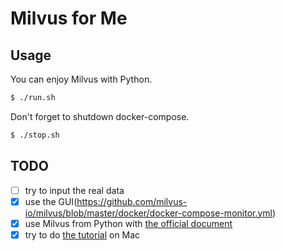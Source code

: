 # Milvus for Me

## Usage

You can enjoy Milvus with Python.
```sh
$ ./run.sh
```

Don't forget to shutdown docker-compose.
```sh
$ ./stop.sh
```

## TODO
- [ ] try to input the real data
- [x] use the GUI(https://github.com/milvus-io/milvus/blob/master/docker/docker-compose-monitor.yml)
- [x] use Milvus from Python with [the official document](https://www.milvus.io/docs/guides/get_started/example_code.md)
- [x] try to do [the tutorial](https://www.milvus.io/docs/guides/get_started/install_milvus/cpu_milvus_docker.md) on Mac
